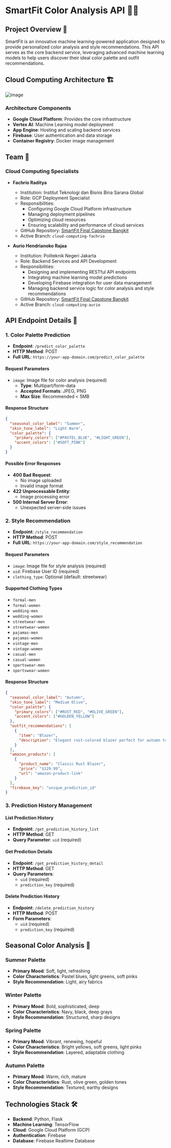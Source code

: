 # SmartFit Color Analysis API 🎨👗

## Project Overview 📖
SmartFit is an innovative machine learning-powered application designed to provide personalized color analysis and style recommendations. This API serves as the core backend service, leveraging advanced machine learning models to help users discover their ideal color palette and outfit recommendations.

## Cloud Computing Architecture 🏗️
![image](https://github.com/user-attachments/assets/eab3d77f-9e97-4c10-84de-5815c295b7d4)

### Architecture Components
- **Google Cloud Platform**: Provides the core infrastructure
- **Vertex AI**: Machine Learning model deployment
- **App Engine**: Hosting and scaling backend services
- **Firebase**: User authentication and data storage
- **Container Registry**: Docker image management

## Team 👥
### Cloud Computing Specialists
- **Fachrio Raditya**
  - Institution: Institut Teknologi dan Bisnis Bina Sarana Global
  - Role: GCP Deployment Specialist
  - Responsibilities: 
    - Configuring Google Cloud Platform infrastructure
    - Managing deployment pipelines
    - Optimizing cloud resources
    - Ensuring scalability and performance of cloud services
  - GitHub Repository: [SmartFit Final Capstone Bangkit](https://github.com/auriorajaa/smartfit-final-capstone-bangkit)
  - Active Branch: `cloud-computing-fachrio`

- **Aurio Hendrianoko Rajaa**
  - Institution: Politeknik Negeri Jakarta
  - Role: Backend Services and API Development
  - Responsibilities:
    - Designing and implementing RESTful API endpoints
    - Integrating machine learning model predictions
    - Developing Firebase integration for user data management
    - Managing backend service logic for color analysis and style recommendations
  - GitHub Repository: [SmartFit Final Capstone Bangkit](https://github.com/auriorajaa/smartfit-final-capstone-bangkit)
  - Active Branch: `cloud-computing-aurio`

## API Endpoint Details 🌈

### 1. Color Palette Prediction
- **Endpoint**: `/predict_color_palette`
- **HTTP Method**: POST
- **Full URL**: `https://your-app-domain.com/predict_color_palette`

#### Request Parameters
- `image`: Image file for color analysis (required)
  - **Type**: Multipart/form-data
  - **Accepted Formats**: JPEG, PNG
  - **Max Size**: Recommended < 5MB

#### Response Structure
```json
{
  "seasonal_color_label": "Summer",
  "skin_tone_label": "Light Warm",
  "color_palette": {
    "primary_colors": ["#PASTEL_BLUE", "#LIGHT_GREEN"],
    "accent_colors": ["#SOFT_PINK"]
  }
}
```

#### Possible Error Responses
- **400 Bad Request**: 
  - No image uploaded
  - Invalid image format
- **422 Unprocessable Entity**: 
  - Image processing error
- **500 Internal Server Error**: 
  - Unexpected server-side issues

### 2. Style Recommendation
- **Endpoint**: `/style_recommendation`
- **HTTP Method**: POST
- **Full URL**: `https://your-app-domain.com/style_recommendation`

#### Request Parameters
- `image`: Image file for style analysis (required)
- `uid`: Firebase User ID (required)
- `clothing_type`: Optional (default: streetwear)

#### Supported Clothing Types
- `formal-men`
- `formal-women`
- `wedding-men`
- `wedding-women`
- `streetwear-men`
- `streetwear-women`
- `pajamas-men`
- `pajamas-women`
- `vintage-men`
- `vintage-women`
- `casual-men`
- `casual-women`
- `sportswear-men`
- `sportswear-women`

#### Response Structure
```json
{
  "seasonal_color_label": "Autumn",
  "skin_tone_label": "Medium Olive",
  "color_palette": {
    "primary_colors": ["#RUST_RED", "#OLIVE_GREEN"],
    "accent_colors": ["#GOLDEN_YELLOW"]
  },
  "outfit_recommendations": [
    {
      "item": "Blazer",
      "description": "Elegant rust-colored blazer perfect for autumn tones"
    }
  ],
  "amazon_products": [
    {
      "product_name": "Classic Rust Blazer",
      "price": "$129.99",
      "url": "amazon-product-link"
    }
  ],
  "firebase_key": "unique_prediction_id"
}
```

### 3. Prediction History Management
#### List Prediction History
- **Endpoint**: `/get_prediction_history_list`
- **HTTP Method**: GET
- **Query Parameter**: `uid` (required)

#### Get Prediction Details
- **Endpoint**: `/get_prediction_history_detail`
- **HTTP Method**: GET
- **Query Parameters**: 
  - `uid` (required)
  - `prediction_key` (required)

#### Delete Prediction History
- **Endpoint**: `/delete_prediction_history`
- **HTTP Method**: POST
- **Form Parameters**:
  - `uid` (required)
  - `prediction_key` (required)

## Seasonal Color Analysis 🌈

### Summer Palette
- **Primary Mood**: Soft, light, refreshing
- **Color Characteristics**: Pastel blues, light greens, soft pinks
- **Style Recommendation**: Light, airy fabrics

### Winter Palette
- **Primary Mood**: Bold, sophisticated, deep
- **Color Characteristics**: Navy, black, deep grays
- **Style Recommendation**: Structured, sharp designs

### Spring Palette
- **Primary Mood**: Vibrant, renewing, hopeful
- **Color Characteristics**: Bright yellows, soft greens, light pinks
- **Style Recommendation**: Layered, adaptable clothing

### Autumn Palette
- **Primary Mood**: Warm, rich, mature
- **Color Characteristics**: Rust, olive green, golden tones
- **Style Recommendation**: Textured, earthy designs

## Technologies Stack 🛠️
- **Backend**: Python, Flask
- **Machine Learning**: TensorFlow
- **Cloud**: Google Cloud Platform (GCP)
- **Authentication**: Firebase
- **Database**: Firebase Realtime Database
